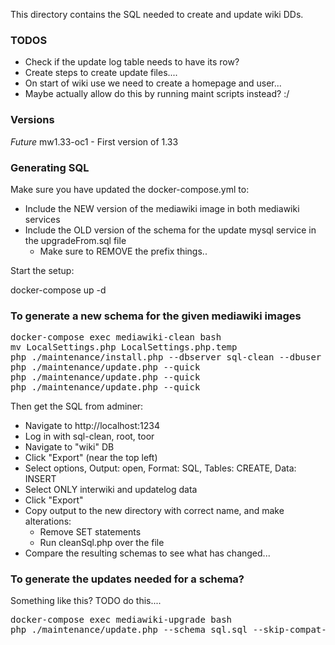 This directory contains the SQL needed to create and update wiki DDs.

### TODOS
 - Check if the update log table needs to have its row?
 - Create steps to create update files....
 - On start of wiki use we need to create a homepage and user...
 - Maybe actually allow do this by running maint scripts instead? :/

### Versions

*Future*
mw1.33-oc1 - First version of 1.33

### Generating SQL

Make sure you have updated the docker-compose.yml to:
 - Include the NEW version of the mediawiki image in both mediawiki services
 - Include the OLD version of the schema for the update mysql service in the upgradeFrom.sql file
   - Make sure to REMOVE the prefix things..

Start the setup:

  docker-compose up -d

### To generate a new schema for the given mediawiki images

<pre>
docker-compose exec mediawiki-clean bash
mv LocalSettings.php LocalSettings.php.temp
php ./maintenance/install.php --dbserver sql-clean --dbuser root --dbpass toor --dbname wiki --with-extensions --pass AdminPass SiteName AdminName
php ./maintenance/update.php --quick
php ./maintenance/update.php --quick
php ./maintenance/update.php --quick
</pre>

Then get the SQL from adminer:

 - Navigate to http://localhost:1234
 - Log in with sql-clean, root, toor
 - Navigate to "wiki" DB
 - Click "Export" (near the top left)
 - Select options, Output: open, Format: SQL, Tables: CREATE, Data: INSERT
 - Select ONLY interwiki and updatelog data
 - Click "Export"
 - Copy output to the new directory with correct name, and make alterations:
     - Remove SET statements
     - Run cleanSql.php over the file
 - Compare the resulting schemas to see what has changed...

### To generate the updates needed for a schema?

Something like this? TODO do this....

<pre>
docker-compose exec mediawiki-upgrade bash
php ./maintenance/update.php --schema sql.sql --skip-compat-checks
</pre>

